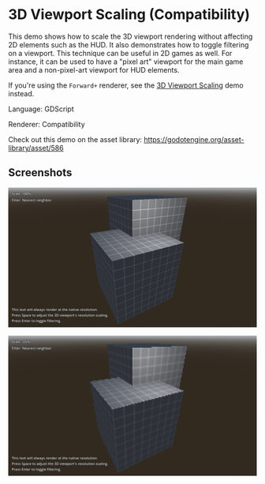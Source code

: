 # 3D Viewport Scaling (Compatibility)

This demo shows how to scale the 3D viewport rendering without affecting 2D
elements such as the HUD. It also demonstrates how to toggle filtering on a
viewport. This technique can be useful in 2D games as well. For instance, it can
be used to have a "pixel art" viewport for the main game area and a
non-pixel-art viewport for HUD elements.

If you're using the `Forward+` renderer, see the [3D Viewport Scaling](../3d_scaling)
demo instead.

Language: GDScript

Renderer: Compatibility

Check out this demo on the asset library: https://godotengine.org/asset-library/asset/586

## Screenshots

![Screenshot](screenshots/3d_scaling_compat_high.webp)

![Screenshot](screenshots/3d_scaling_compat_low.webp)
